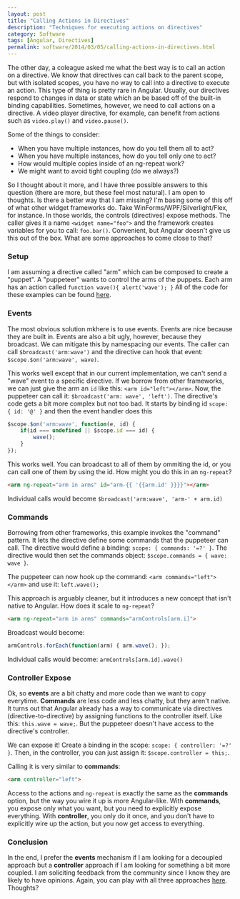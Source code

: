 ```yaml
---
layout: post
title: "Calling Actions in Directives"
description: "Techniques for executing actions on directives"
category: Software
tags: [Angular, Directives]
permalink: software/2014/03/05/calling-actions-in-directives.html
---
```


The other day, a coleague asked me what the best way is to call an action on a directive.  We know that directives can call back to the parent scope, but with isolated scopes, you have no way to call into a directive to execute an action.  This type of thing is pretty rare in Angular.  Usually, our directives respond to changes in data or state which an be based off of the built-in binding capabilities.  Sometimes, however, we need to call actions on a directive.  A video player directive, for example, can benefit from actions such as `video.play()` and `video.pause()`.  

Some of the things to consider:

 * When you have multiple instances, how do you tell them all to act?
 * When you have multiple instances, how do you tell only one to act?
 * How would multiple copies inside of an ng-repeat work?
 * We might want to avoid tight coupling (do we always?)

So I thought about it more, and I have three possible answers to this question (there are more, but these feel most natural).  I am open to thoughts.  Is there a better way that I am missing?  I'm basing some of this off of what other widget frameworks do.  Take WinForms/WPF/Silverlight/Flex, for instance.  In those worlds, the controls (directives) expose methods.  The caller gives it a name `<widget name="foo">` and the framework creates variables for you to call: `foo.bar()`.  Convenient, but Angular doesn't give us this out of the box.  What are some approaches to come close to that?

### Setup
I am assuming a directive called "arm" which can be composed to create a "puppet".  A "puppeteer" wants to control the arms of the puppets.  Each arm has an action called `function wave(){ alert('wave'); }`  All of the code for these examples can be found [here](http://codepen.io/BrianGenisio/pen/ituKv).

### Events
The most obvious solution mkhere is to use events.  Events are nice because they are built in.  Events are also a bit ugly, however, because they broadcast.  We can mitigate this by namespacing our events.  The caller can call `$broadcast('arm:wave')` and the directive can hook that event: `$scope.$on('arm:wave', wave)`.

This works well except that in our current implementation, we can't send a "wave" event to a specific directive.  If we borrow from other frameworks, we can just give the arm an `id` like this: `<arm id="left"></arm>`.  Now, the puppeteer can call it: `$broadcast('arm: wave', 'left')`.  The directive's code gets a bit more complex but not too bad.  It starts by binding id `scope: { id: '@' }` and then the event handler does this

```javascript
$scope.$on('arm:wave', function(e, id) {
    if(id === undefined || $scope.id === id) {
        wave();
    }
});
```

This works well.  You can broadcast to all of them by ommiting the id, or you can call one of them by using the id.  How might you do this in an `ng-repeat`?

```html
<arm ng-repeat="arm in arms" id="arm-{{ '{{arm.id' }}}}"></arm>
```

Individual calls would become `$broadcast('arm:wave', 'arm-' + arm.id)`

### Commands
Borrowing from other frameworks, this example invokes the "command" pattern.  It lets the directive define some commands that the puppeteer can call.  The directive would define a binding: `scope: { commands: '=?' }`.  The directive would then set the commands object: `$scope.commands = { wave: wave }`.  

The puppeteer can now hook up the command: `<arm commands="left"></arm>` and use it: `left.wave();`

This approach is arguably cleaner, but it introduces a new concept that isn't native to Angular.  How does it scale to `ng-repeat`?

```html
<arm ng-repeat="arm in arms" commands="armControls[arm.i]">
```

Broadcast would become: 

```js
armControls.forEach(function(arm) { arm.wave(); });
```

Individual calls would become: `armControls[arm.id].wave()`

### Controller Expose
Ok, so **events** are a bit chatty and more code than we want to copy everytime.  **Commands** are less code and less chatty, but they aren't native.  It turns out that Angular already has a way to communicate via directives (directive-to-directive) by assigning functions to the controller itself.  Like this: `this.wave = wave;`.  But the puppeteer doesn't have access to the directive's controller.  

We can expose it!  Create a binding in the scope: `scope: { controller: '=?' }`.  Then, in the controller, you can just assign it: `$scope.controller = this;`.

Calling it is very similar to **commands**:

```html
<arm controller="left">
```

Access to the actions and `ng-repeat` is exactly the same as the **commands** option, but the way you wire it up is more Angular-like.  With **commands**, you expose only what you want, but you need to explicitly expose everything.  With **controller**, you only do it once, and you don't have to explicitly wire up the action, but you now get access to everything.

### Conclusion
In the end, I prefer the **events** mechanism if I am looking for a decoupled approach but a **controller** approach if I am looking for something a bit more coupled. I am soliciting feedback from the community since I know they are likely to have opinions.  Again, you can play with all three approaches [here](http://codepen.io/BrianGenisio/pen/ituKv).  Thoughts?
